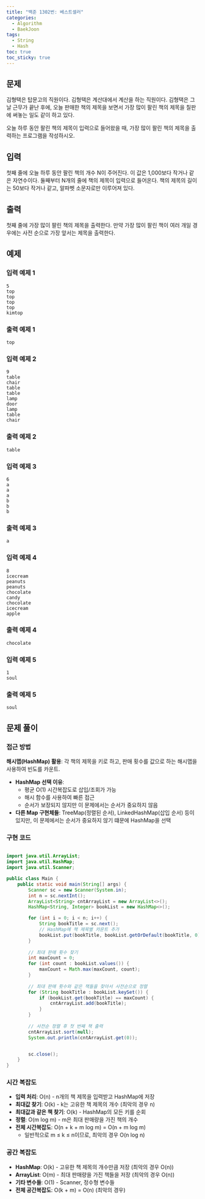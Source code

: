 ```yaml
---
title: "백준 1302번: 베스트셀러"
categories:
  - Algorithm
  - BaekJoon
tags:
  - String
  - Hash
toc: true
toc_sticky: true
---
```


## 문제

김형택은 탑문고의 직원이다. 김형택은 계산대에서 계산을 하는 직원이다. 김형택은 그날 근무가 끝난 후에, 오늘 판매한 책의 제목을 보면서 가장 많이 팔린 책의 제목을 칠판에 써놓는 일도 같이 하고 있다.

오늘 하루 동안 팔린 책의 제목이 입력으로 들어왔을 때, 가장 많이 팔린 책의 제목을 출력하는 프로그램을 작성하시오.

## 입력

첫째 줄에 오늘 하루 동안 팔린 책의 개수 N이 주어진다. 이 값은 1,000보다 작거나 같은 자연수이다. 둘째부터 N개의 줄에 책의 제목이 입력으로 들어온다. 책의 제목의 길이는 50보다 작거나 같고, 알파벳 소문자로만 이루어져 있다.

## 출력

첫째 줄에 가장 많이 팔린 책의 제목을 출력한다. 만약 가장 많이 팔린 책이 여러 개일 경우에는 사전 순으로 가장 앞서는 제목을 출력한다.

## 예제

### 입력 예제 1
```
5
top
top
top
top
kimtop
```

### 출력 예제 1
```
top
```

### 입력 예제 2
```
9
table
chair
table
table
lamp
door
lamp
table
chair
```

### 출력 예제 2
```
table
```

### 입력 예제 3
```
6
a
a
a
b
b
b
```

### 출력 예제 3
```
a
```

### 입력 예제 4
```
8
icecream
peanuts
peanuts
chocolate
candy
chocolate
icecream
apple
```

### 출력 예제 4
```
chocolate
```

### 입력 예제 5
```
1
soul
```

### 출력 예제 5
```
soul
```

## 문제 풀이

### 접근 방법

**해시맵(HashMap) 활용**: 각 책의 제목을 키로 하고, 판매 횟수를 값으로 하는 해시맵을 사용하여 빈도를 카운트.
   - **HashMap 선택 이유**: 
     - 평균 O(1) 시간복잡도로 삽입/조회가 가능
     - 해시 함수를 사용하여 빠른 접근
     - 순서가 보장되지 않지만 이 문제에서는 순서가 중요하지 않음
   - **다른 Map 구현체들**: TreeMap(정렬된 순서), LinkedHashMap(삽입 순서) 등이 있지만, 이 문제에서는 순서가 중요하지 않기 떄문에 HashMap을 선택

### 구현 코드

```java

import java.util.ArrayList;
import java.util.HashMap;
import java.util.Scanner;

public class Main {
    public static void main(String[] args) {
        Scanner sc = new Scanner(System.in);
        int n = sc.nextInt();
        ArrayList<String> cntArrayList = new ArrayList<>();
        HashMap<String, Integer> bookList = new HashMap<>();

        for (int i = 0; i < n; i++) {
            String bookTitle = sc.next();
            // HashMap에 책 제목별 카운트 추가
            bookList.put(bookTitle, bookList.getOrDefault(bookTitle, 0) + 1);
        }
        
        // 최대 판매 횟수 찾기
        int maxCount = 0;
        for (int count : bookList.values()) {
            maxCount = Math.max(maxCount, count);
        }
        
        // 최대 판매 횟수와 같은 책들을 찾아서 사전순으로 정렬
        for (String bookTitle : bookList.keySet()) {
            if (bookList.get(bookTitle) == maxCount) {
                cntArrayList.add(bookTitle);
            }
        }
        
        // 사전순 정렬 후 첫 번째 책 출력
        cntArrayList.sort(null);
        System.out.println(cntArrayList.get(0));


        sc.close();
    }
}

```

### 시간 복잡도

  - **입력 처리**: O(n) - n개의 책 제목을 입력받고 HashMap에 저장
  - **최대값 찾기**: O(k) - k는 고유한 책 제목의 개수 (최악의 경우 n)
  - **최대값과 같은 책 찾기**: O(k) - HashMap의 모든 키를 순회
  - **정렬**: O(m log m) - m은 최대 판매량을 가진 책의 개수
  - **전체 시간복잡도**: O(n + k + m log m) = O(n + m log m)
    - 일반적으로 m ≤ k ≤ n이므로, 최악의 경우 O(n log n)

### 공간 복잡도

  - **HashMap**: O(k) - 고유한 책 제목의 개수만큼 저장 (최악의 경우 O(n))
  - **ArrayList**: O(m) - 최대 판매량을 가진 책들을 저장 (최악의 경우 O(n))
  - **기타 변수들**: O(1) - Scanner, 정수형 변수들
  - **전체 공간복잡도**: O(k + m) = O(n) (최악의 경우)

